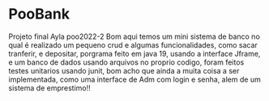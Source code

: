 # PooBank
Projeto final Ayla poo2022-2
Bom aqui temos um mini sistema de banco no qual é realizado um pequeno crud e algumas funcionalidades, como sacar tranferir, e depositar, porgrama feito em java 19, usando a interface Jframe, e um banco de dados usando arquivos no proprio codigo, foram feitos testes unitarios usando junit, bom acho que ainda a muita coisa a ser implementada, como uma interface de Adm com login e senha, alem de um sistema de emprestimo!! 

